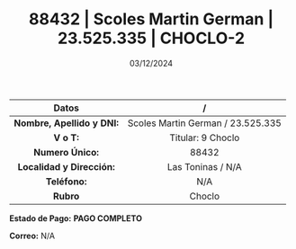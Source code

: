 ﻿---
title: 88432 | Scoles Martin German | 23.525.335 | CHOCLO-2
date: 03/12/2024
draft: false
tags: ['toninas', 'choclo', 'titular']
---

|          **Datos**          |  /  |
|:---------------------------:|:---:|
| **Nombre, Apellido y DNI:** | Scoles Martin German / 23.525.335 |
|          **V o T:**         | Titular: 9 Choclo |
|      **Numero Único:**      | 88432 |
|  **Localidad y Dirección:** | Las Toninas / N/A |
|        **Teléfono:**        | N/A |
|          **Rubro**          | Choclo |

**Estado de Pago:** **PAGO COMPLETO**

**Correo:** N/A
